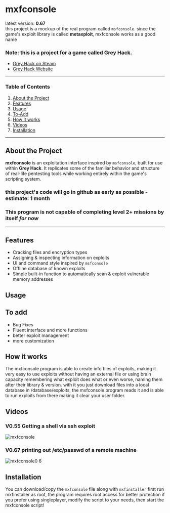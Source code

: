 # mxfconsole

latest version: **0.67**  
this project is a mockup of the real program called `msfconsole`. since the game's exploit library is called **metaxploit**, mxfconsole works as a good name

### Note: this is a project for a game called **Grey Hack**.
- [Grey Hack on Steam](https://store.steampowered.com/app/605230/Grey_Hack/)
- [Grey Hack Website](https://greyhackgame.com/)

---

### Table of Contents
1. [About the Project](#about-the-project)
2. [Features](#features)
3. [Usage](#usage)
4. [To-Add](#to-add)
5. [How it works](#how-it-works)
6. [Videos](#videos)
7. [Installation](#installation)

---

## About the Project

**mxfconsole** is an exploitation interface inspired by `msfconsole`, built for use within **Grey Hack**. It replicates some of the familiar behavior and structure of real-life pentesting tools while working entirely within the game's scripting system.
### this project's code will go in github as early as possible - estimate: 1 month
### This program is not capable of completing level 2+ missions by itself *for now*
---

## Features

- Cracking files and encryption types
- Assigning & inspecting information on exploits
- UI and command style inspired by `msfconsole`
- Offline database of known exploits
- Simple built-in function to automatically scan & exploit vulnerable memory addresses

## Usage

## To add

- Bug Fixes
- Fluent interface and more functions
- better exploit management
- more customization


## How it works

The mxfconsole program is able to create info files of exploits, making it very easy to use exploits without having an external file or using brain capacity remembering what exploit does what or even worse, naming them after their library & version.
with it you just download files into a local database in /database/exploits, the mxfconsole program reads it and is able to run exploits from there making it clear your user folder.

## Videos
### V0.55 Getting a shell via ssh exploit
![mxfconsole](https://github.com/user-attachments/assets/5ab2fec6-94f3-4d1b-a003-81a56380102f)
### V0.67 printing out /etc/passwd of a remote machine
![mxfconsole0 6](https://github.com/user-attachments/assets/29e0e6f4-8e08-44c8-8bfe-8132dc7dfae7)

## Installation

You can download/copy the `mxfconsole` file along with `mxfinstaller`
first run mxfinstaller as root, the program requires root access for better protection
if you prefer using singleplayer, modify the script to your needs, then start the mxfconsole script!
